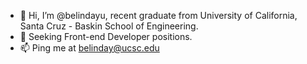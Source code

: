 - 👋 Hi, I’m @belindayu, recent graduate from University of California, Santa Cruz - Baskin School of Engineering.
- 👀 Seeking Front-end Developer positions.
- 📫 Ping me at belinday@ucsc.edu
